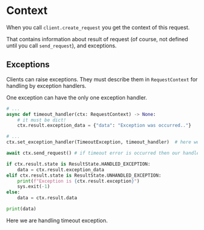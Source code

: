 # Context
When you call `client.create_request` you get the context of this request.

That contains information about result of request (of course, not defined until you call `send_request`), and exceptions.

## Exceptions

Clients can raise exceptions. They must describe them in `RequestContext` for handling by exception handlers.

One exception can have the only one exception handler.

```python
# ...
async def timeout_handler(ctx: RequestContext) -> None:
    # it must be dict!
    ctx.result.exception_data = {"data": "Exception was occurred.."}

# ...
ctx.set_exception_handler(TimeoutException, timeout_handler)  # here we are handling timeout error

await ctx.send_request() # if timeout error is occurred then our handler will handle it!

if ctx.result.state is ResultState.HANDLED_EXCEPTION:
    data = ctx.result.exception_data
elif ctx.result.state is ResultState.UNHANDLED_EXCEPTION:
    print(f"Exception is {ctx.result.exception}")
    sys.exit(-1)
else:
    data = ctx.result.data

print(data)
```
Here we are handling timeout exception.
